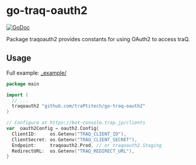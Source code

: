 # go-traq-oauth2

[![GoDoc](https://godoc.org/github.com/traPtitech/go-traq-oauth2?status.svg)](https://godoc.org/github.com/traPtitech/go-traq-oauth2)

Package traqoauth2 provides constants for using OAuth2 to access traQ.

## Usage

Full example: [_example/](_example/)

```go
package main

import (
  // ...
  traqoauth2 "github.com/traPtitech/go-traq-oauth2"
)

// Configure at https://bot-console.trap.jp/clients
var  oauth2Config = oauth2.Config{
  ClientID:     os.Getenv("TRAQ_CLIENT_ID"),
  ClientSecret: os.Getenv("TRAQ_CLIENT_SECRET"),
  Endpoint:     traqoauth2.Prod, // or traqoauth2.Staging
  RedirectURL:  os.Getenv("TRAQ_REDIRECT_URL"),
}
```
